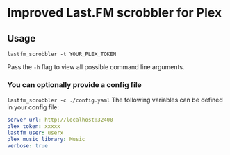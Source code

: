 # Improved Last.FM scrobbler for Plex

## Usage
```lastfm_scrobbler -t YOUR_PLEX_TOKEN```

Pass the ``-h`` flag to view all possible command line arguments.
### You can optionally provide a config file
```lastfm_scrobbler -c ./config.yaml```
The following variables can be defined in your config file:
```yaml
server url: http://localhost:32400
plex token: xxxxx
lastfm user: userx
plex music library: Music
verbose: true
```
